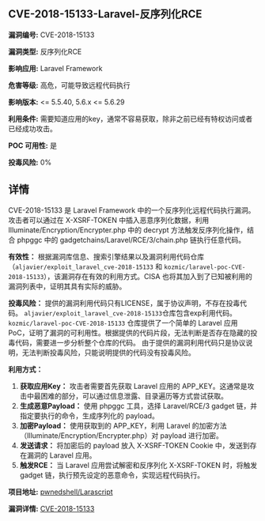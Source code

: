 ## CVE-2018-15133-Laravel-反序列化RCE

**漏洞编号:** CVE-2018-15133

**漏洞类型:** 反序列化RCE

**影响应用:** Laravel Framework

**危害等级:** 高危，可能导致远程代码执行

**影响版本:** <= 5.5.40, 5.6.x <= 5.6.29

**利用条件:** 需要知道应用的key，通常不容易获取，除非之前已经有特权访问或者已经成功攻击。

**POC 可用性:** 是

**投毒风险:** 0%

## 详情

CVE-2018-15133 是 Laravel Framework 中的一个反序列化远程代码执行漏洞。攻击者可以通过在 X-XSRF-TOKEN 中插入恶意序列化数据，利用 Illuminate/Encryption/Encrypter.php 中的 decrypt 方法触发反序列化操作，结合 phpggc 中的 gadgetchains/Laravel/RCE/3/chain.php 链执行任意代码。

**有效性：**
根据漏洞库信息、搜索引擎结果以及漏洞利用代码仓库（`aljavier/exploit_laravel_cve-2018-15133` 和 `kozmic/laravel-poc-CVE-2018-15133`），该漏洞存在有效的利用方式。CISA 也将其加入到了已知被利用的漏洞列表中，证明其具有实际的威胁。

**投毒风险：**
提供的漏洞利用代码只有LICENSE，属于协议声明，不存在投毒代码。
`aljavier/exploit_laravel_cve-2018-15133`仓库包含exp利用代码。
`kozmic/laravel-poc-CVE-2018-15133` 仓库提供了一个简单的 Laravel 应用 PoC，证明了漏洞的可利用性。根据提供的代码片段，无法判断是否存在隐藏的投毒代码，需要进一步分析整个仓库的代码。
由于提供的漏洞利用代码只是协议说明，无法判断投毒风险，只能说明提供的代码没有投毒风险。

**利用方式：**
1.  **获取应用Key：** 攻击者需要首先获取 Laravel 应用的 APP_KEY。这通常是攻击中最困难的部分，可以通过信息泄露、目录遍历等方式尝试获取。
2.  **生成恶意Payload：** 使用 phpggc 工具，选择 Laravel/RCE/3 gadget 链，并指定要执行的命令，生成序列化的 payload。
3.  **加密Payload：** 使用获取到的 APP_KEY，利用 Laravel 的加密方法（Illuminate/Encryption/Encrypter.php）对 payload 进行加密。
4.  **发送请求：** 将加密后的 payload 放入 X-XSRF-TOKEN Cookie 中，发送到存在漏洞的 Laravel 应用。
5.  **触发RCE：** 当 Laravel 应用尝试解密和反序列化 X-XSRF-TOKEN 时，将触发 gadget 链，执行预先设定的恶意命令，实现远程代码执行。

**项目地址:** [pwnedshell/Larascript](https://github.com/pwnedshell/Larascript)

**漏洞详情:** [CVE-2018-15133](https://nvd.nist.gov/vuln/detail/CVE-2018-15133)